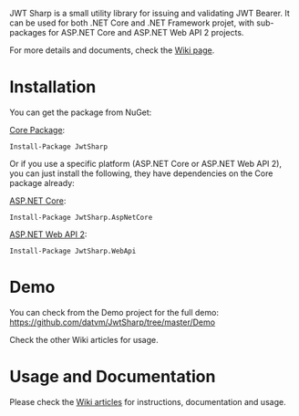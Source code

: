 JWT Sharp is a small utility library for issuing and validating JWT Bearer. It can be used for both .NET Core and .NET Framework projet, with sub-packages for ASP.NET Core and ASP.NET Web API 2 projects.

For more details and documents, check the [Wiki page](https://github.com/datvm/JwtSharp/wiki/Getting-Started).

# Installation

You can get the package from NuGet:

[Core Package](https://www.nuget.org/packages/JwtSharp/):

`Install-Package JwtSharp`

Or if you use a specific platform (ASP.NET Core or ASP.NET Web API 2), you can just install the following, they have dependencies on the Core package already:

[ASP.NET Core](https://www.nuget.org/packages/JwtSharp.AspNetCore/):

`Install-Package JwtSharp.AspNetCore`

[ASP.NET Web API 2](https://www.nuget.org/packages/JwtSharp.WebApi/):

`Install-Package JwtSharp.WebApi`

# Demo

You can check from the Demo project for the full demo: https://github.com/datvm/JwtSharp/tree/master/Demo

Check the other Wiki articles for usage.

# Usage and Documentation

Please check the [Wiki articles](https://github.com/datvm/JwtSharp/wiki/Getting-Started) for instructions, documentation and usage.
